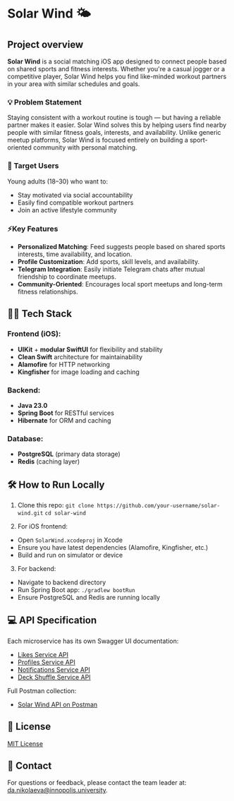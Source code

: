 # Solar Wind 🌤️
## Project overview
**Solar Wind** is a social matching iOS app designed to connect people based on shared sports and fitness interests. Whether you're a casual jogger or a competitive player, Solar Wind helps you find like-minded workout partners in your area with similar schedules and goals.

### 💡 Problem Statement 

Staying consistent with a workout routine is tough — but having a reliable partner makes it easier. Solar Wind solves this by helping users find nearby people with similar fitness goals, interests, and availability. Unlike generic meetup platforms, Solar Wind is focused entirely on building a sport-oriented community with personal matching.

### 👥 Target Users

Young adults (18–30) who want to:

- Stay motivated via social accountability
- Easily find compatible workout partners
- Join an active lifestyle community

###  ⚡Key Features

- **Personalized Matching**: Feed suggests people based on shared sports interests, time availability, and location.
- **Profile Customization**: Add sports, skill levels, and availability.
- **Telegram Integration**: Easily initiate Telegram chats after mutual friendship to coordinate meetups.
- **Community-Oriented**: Encourages local sport meetups and long-term fitness relationships.

## 🧑‍💻 Tech Stack

### Frontend (iOS):
- **UIKit** + **modular SwiftUI** for flexibility and stability
- **Clean Swift** architecture for maintainability
- **Alamofire** for HTTP networking
- **Kingfisher** for image loading and caching

### Backend:
- **Java 23.0**
- **Spring Boot** for RESTful services
- **Hibernate** for ORM and caching

### Database:
- **PostgreSQL** (primary data storage)
- **Redis** (caching layer)

## 🛠️ How to Run Locally

1. Clone this repo:
   ``git clone https://github.com/your-username/solar-wind.git``
   ``cd solar-wind``
   
2. For iOS frontend:
- Open ``SolarWind.xcodeproj`` in Xcode
- Ensure you have latest dependencies (Alamofire, Kingfisher, etc.)
- Build and run on simulator or device
    
3. For backend:
- Navigate to backend directory
- Run Spring Boot app:
    ``./gradlew bootRun``
- Ensure PostgreSQL and Redis are running locally

## 💻 API Specification

Each microservice has its own Swagger UI documentation:

- [Likes Service API](https://solar-wind-gymbro.ru/likes/swagger-ui.html)
- [Profiles Service API](https://solar-wind-gymbro.ru/profiles/swagger-ui.html)
- [Notifications Service API](https://solar-wind-gymbro.ru/notifications/swagger-ui.html)
- [Deck Shuffle Service API](https://solar-wind-gymbro.ru/deckShuffle/swagger-ui.html)

Full Postman collection:
- [Solar Wind API on Postman](https://www.postman.com/grey-satellite-701545/solar-wind/overview)

## 📝 License
[MIT License](https://github.com/IU-Capstone-Project-2025/Solar-Wind/blob/backend/LICENSE)

##  📩  Contact
For questions or feedback, please contact the team leader at: da.nikolaeva@innopolis.university.
